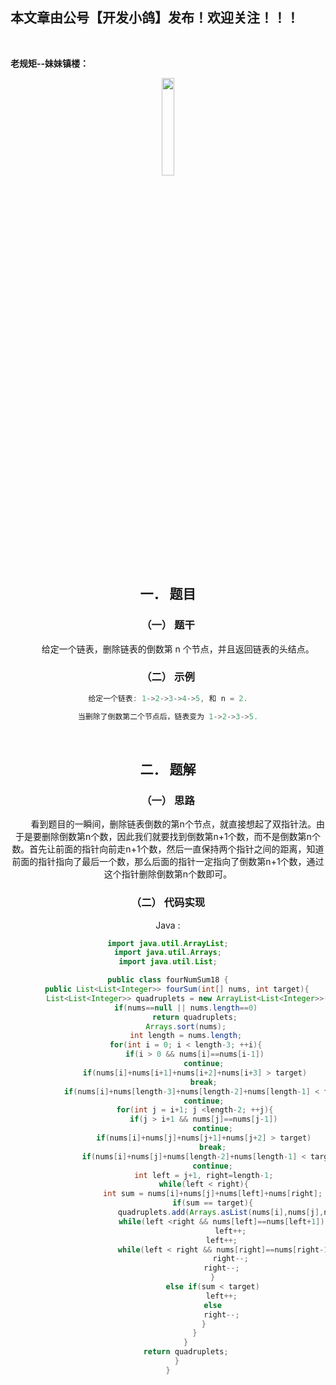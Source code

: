 ﻿## 本文章由公号【开发小鸽】发布！欢迎关注！！！
<br>

**老规矩--妹妹镇楼：**
<center>
<img src="https://img-blog.csdnimg.cn/20200721223424816.JPG"   width="20%">

## 一．	题目
### （一）	题干
&nbsp;  &nbsp;  &nbsp;  &nbsp; 给定一个链表，删除链表的倒数第 n 个节点，并且返回链表的头结点。
<br>


### （二）	示例

```cpp
给定一个链表: 1->2->3->4->5, 和 n = 2.

当删除了倒数第二个节点后，链表变为 1->2->3->5.
```
<br>




## 二．	题解
### （一）	思路
&nbsp;  &nbsp;  &nbsp;  &nbsp; 看到题目的一瞬间，删除链表倒数的第n个节点，就直接想起了双指针法。由于是要删除倒数第n个数，因此我们就要找到倒数第n+1个数，而不是倒数第n个数。首先让前面的指针向前走n+1个数，然后一直保持两个指针之间的距离，知道前面的指针指向了最后一个数，那么后面的指针一定指向了倒数第n+1个数，通过这个指针删除倒数第n个数即可。
<br>



### （二）	代码实现

Java :

```java
import java.util.ArrayList;
import java.util.Arrays;
import java.util.List;

public class fourNumSum18 {
    public List<List<Integer>> fourSum(int[] nums, int target){
        List<List<Integer>> quadruplets = new ArrayList<List<Integer>>();
        if(nums==null || nums.length==0)
            return quadruplets;
        Arrays.sort(nums);
        int length = nums.length;
        for(int i = 0; i < length-3; ++i){
            if(i > 0 && nums[i]==nums[i-1])
                continue;
            if(nums[i]+nums[i+1]+nums[i+2]+nums[i+3] > target)
                break;
            if(nums[i]+nums[length-3]+nums[length-2]+nums[length-1] < target)
                continue;
            for(int j = i+1; j <length-2; ++j){
                if(j > i+1 && nums[j]==nums[j-1])
                    continue;
                if(nums[i]+nums[j]+nums[j+1]+nums[j+2] > target)
                    break;
                if(nums[i]+nums[j]+nums[length-2]+nums[length-1] < target)
                    continue;
                int left = j+1, right=length-1;
                while(left < right){
                    int sum = nums[i]+nums[j]+nums[left]+nums[right];
                    if(sum == target){
                        quadruplets.add(Arrays.asList(nums[i],nums[j],nums[left],nums[right]));
                        while(left <right && nums[left]==nums[left+1])
                            left++;
                        left++;
                        while(left < right && nums[right]==nums[right-1])
                            right--;
                        right--;
                    }
                    else if(sum < target)
                        left++;
                    else
                        right--;
                }
            }
        }
        return quadruplets;
    }
}
```


